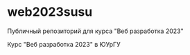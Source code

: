 # web2023susu
Публичный репозиторий для курса "Веб разработка 2023"

Курс "Веб разработка 2023" в ЮУрГУ
